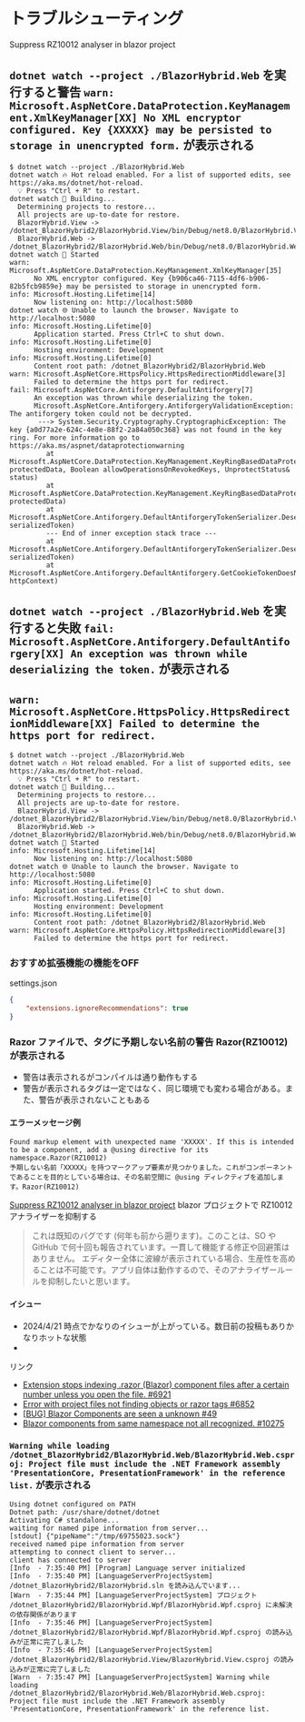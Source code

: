 # トラブルシューティング




Suppress RZ10012 analyser in blazor project

## `dotnet watch --project ./BlazorHybrid.Web` を実行すると警告 `warn: Microsoft.AspNetCore.DataProtection.KeyManagement.XmlKeyManager[XX] No XML encryptor configured. Key {XXXXX} may be persisted to storage in unencrypted form.` が表示される

```
$ dotnet watch --project ./BlazorHybrid.Web
dotnet watch 🔥 Hot reload enabled. For a list of supported edits, see https://aka.ms/dotnet/hot-reload.
  💡 Press "Ctrl + R" to restart.
dotnet watch 🔧 Building...
  Determining projects to restore...
  All projects are up-to-date for restore.
  BlazorHybrid.View -> /dotnet_BlazorHybrid2/BlazorHybrid.View/bin/Debug/net8.0/BlazorHybrid.View.dll
  BlazorHybrid.Web -> /dotnet_BlazorHybrid2/BlazorHybrid.Web/bin/Debug/net8.0/BlazorHybrid.Web.dll
dotnet watch 🚀 Started
warn: Microsoft.AspNetCore.DataProtection.KeyManagement.XmlKeyManager[35]
      No XML encryptor configured. Key {b906ca46-7115-4df6-b906-82b5fcb9859e} may be persisted to storage in unencrypted form.
info: Microsoft.Hosting.Lifetime[14]
      Now listening on: http://localhost:5080
dotnet watch 🌐 Unable to launch the browser. Navigate to http://localhost:5080
info: Microsoft.Hosting.Lifetime[0]
      Application started. Press Ctrl+C to shut down.
info: Microsoft.Hosting.Lifetime[0]
      Hosting environment: Development
info: Microsoft.Hosting.Lifetime[0]
      Content root path: /dotnet_BlazorHybrid2/BlazorHybrid.Web
warn: Microsoft.AspNetCore.HttpsPolicy.HttpsRedirectionMiddleware[3]
      Failed to determine the https port for redirect.
fail: Microsoft.AspNetCore.Antiforgery.DefaultAntiforgery[7]
      An exception was thrown while deserializing the token.
      Microsoft.AspNetCore.Antiforgery.AntiforgeryValidationException: The antiforgery token could not be decrypted.
       ---> System.Security.Cryptography.CryptographicException: The key {a0d77a2e-624c-4e8e-88f2-2a84a050c368} was not found in the key ring. For more information go to https://aka.ms/aspnet/dataprotectionwarning
         at Microsoft.AspNetCore.DataProtection.KeyManagement.KeyRingBasedDataProtector.UnprotectCore(Byte[] protectedData, Boolean allowOperationsOnRevokedKeys, UnprotectStatus& status)
         at Microsoft.AspNetCore.DataProtection.KeyManagement.KeyRingBasedDataProtector.Unprotect(Byte[] protectedData)
         at Microsoft.AspNetCore.Antiforgery.DefaultAntiforgeryTokenSerializer.Deserialize(String serializedToken)
         --- End of inner exception stack trace ---
         at Microsoft.AspNetCore.Antiforgery.DefaultAntiforgeryTokenSerializer.Deserialize(String serializedToken)
         at Microsoft.AspNetCore.Antiforgery.DefaultAntiforgery.GetCookieTokenDoesNotThrow(HttpContext httpContext)
```

## `dotnet watch --project ./BlazorHybrid.Web` を実行すると失敗 `fail: Microsoft.AspNetCore.Antiforgery.DefaultAntiforgery[XX] An exception was thrown while deserializing the token.` が表示される

## `warn: Microsoft.AspNetCore.HttpsPolicy.HttpsRedirectionMiddleware[XX] Failed to determine the https port for redirect.`

```
$ dotnet watch --project ./BlazorHybrid.Web
dotnet watch 🔥 Hot reload enabled. For a list of supported edits, see https://aka.ms/dotnet/hot-reload.
  💡 Press "Ctrl + R" to restart.
dotnet watch 🔧 Building...
  Determining projects to restore...
  All projects are up-to-date for restore.
  BlazorHybrid.View -> /dotnet_BlazorHybrid2/BlazorHybrid.View/bin/Debug/net8.0/BlazorHybrid.View.dll
  BlazorHybrid.Web -> /dotnet_BlazorHybrid2/BlazorHybrid.Web/bin/Debug/net8.0/BlazorHybrid.Web.dll
dotnet watch 🚀 Started
info: Microsoft.Hosting.Lifetime[14]
      Now listening on: http://localhost:5080
dotnet watch 🌐 Unable to launch the browser. Navigate to http://localhost:5080
info: Microsoft.Hosting.Lifetime[0]
      Application started. Press Ctrl+C to shut down.
info: Microsoft.Hosting.Lifetime[0]
      Hosting environment: Development
info: Microsoft.Hosting.Lifetime[0]
      Content root path: /dotnet_BlazorHybrid2/BlazorHybrid.Web
warn: Microsoft.AspNetCore.HttpsPolicy.HttpsRedirectionMiddleware[3]
      Failed to determine the https port for redirect.
```

### おすすめ拡張機能の機能をOFF
settings.json
```json
{
    "extensions.ignoreRecommendations": true
}
```



### Razor ファイルで、タグに予期しない名前の警告 Razor(RZ10012) が表示される
* 警告は表示されるがコンパイルは通り動作もする
* 警告が表示されるタグは一定ではなく、同じ環境でも変わる場合がある。また、警告が表示されないこともある

#### エラーメッセージ例
`Found markup element with unexpected name 'XXXXX'. If this is intended to be a component, add a @using directive for its namespace.Razor(RZ10012)`  
`予期しない名前「XXXXX」を持つマークアップ要素が見つかりました。これがコンポーネントであることを目的としている場合は、その名前空間に @using ディレクティブを追加します。Razor(RZ10012)`

[Suppress RZ10012 analyser in blazor project](https://stackoverflow.com/questions/73981342/suppress-rz10012-analyser-in-blazor-project)
blazor プロジェクトで RZ10012 アナライザーを抑制する
> これは既知のバグです (何年も前から遡ります)。このことは、SO や GitHub で何十回も報告されています。一貫して機能する修正や回避策はありません。
> エディター全体に波線が表示されている場合、生産性を高めることは不可能です。アプリ自体は動作するので、そのアナライザールールを抑制したいと思います。


#### イシュー
* 2024/4/21 時点でかなりのイシューが上がっている。数日前の投稿もありかなりホットな状態
* 

リンク
* [Extension stops indexing .razor (Blazor) component files after a certain number unless you open the file. #6921](https://github.com/dotnet/vscode-csharp/issues/6921)  
* [Error with project files not finding objects or razor tags #6852](https://github.com/dotnet/vscode-csharp/issues/6852)  
* [[BUG] Blazor Components are seen a unknown #49](https://github.com/microsoft/vscode-dotnettools/issues/49)  
* [Blazor components from same namespace not all recognized. #10275](https://github.com/dotnet/razor/issues/10275)  



### `Warning while loading /dotnet_BlazorHybrid2/BlazorHybrid.Web/BlazorHybrid.Web.csproj: Project file must include the .NET Framework assembly 'PresentationCore, PresentationFramework' in the reference list.` が表示される
```
Using dotnet configured on PATH
Dotnet path: /usr/share/dotnet/dotnet
Activating C# standalone...
waiting for named pipe information from server...
[stdout] {"pipeName":"/tmp/69755023.sock"}
received named pipe information from server
attempting to connect client to server...
client has connected to server
[Info  - 7:35:40 PM] [Program] Language server initialized
[Info  - 7:35:40 PM] [LanguageServerProjectSystem] /dotnet_BlazorHybrid2/BlazorHybrid.sln を読み込んでいます...
[Warn  - 7:35:44 PM] [LanguageServerProjectSystem] プロジェクト /dotnet_BlazorHybrid2/BlazorHybrid.Wpf/BlazorHybrid.Wpf.csproj に未解決の依存関係があります
[Info  - 7:35:46 PM] [LanguageServerProjectSystem] /dotnet_BlazorHybrid2/BlazorHybrid.Wpf/BlazorHybrid.Wpf.csproj の読み込みが正常に完了しました
[Info  - 7:35:46 PM] [LanguageServerProjectSystem] /dotnet_BlazorHybrid2/BlazorHybrid.View/BlazorHybrid.View.csproj の読み込みが正常に完了しました
[Warn  - 7:35:47 PM] [LanguageServerProjectSystem] Warning while loading /dotnet_BlazorHybrid2/BlazorHybrid.Web/BlazorHybrid.Web.csproj: Project file must include the .NET Framework assembly 'PresentationCore, PresentationFramework' in the reference list.
```